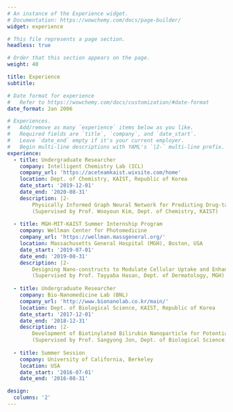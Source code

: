 ```yaml
---
# An instance of the Experience widget.
# Documentation: https://wowchemy.com/docs/page-builder/
widget: experience

# This file represents a page section.
headless: true

# Order that this section appears on the page.
weight: 40

title: Experience
subtitle:

# Date format for experience
#   Refer to https://wowchemy.com/docs/customization/#date-format
date_format: Jan 2006

# Experiences.
#   Add/remove as many `experience` items below as you like.
#   Required fields are `title`, `company`, and `date_start`.
#   Leave `date_end` empty if it's your current employer.
#   Begin multi-line descriptions with YAML's `|2-` multi-line prefix.
experience:                                                                       
  - title: Undergraduate Researcher                                               
    company: Intelligent Chemistry Lab (ICL)                                      
    company_url: 'https://aceteamkaist.wixsite.com/home'                          
    location: Dept. of Chemistry, KAIST, Republic of Korea                        
    date_start: '2019-12-01'                                                      
    date_end: '2020-08-31'                                                        
    description: |2-                                                              
        Physically Informed Graph Neural Network for Predicting Drug-target Interaction.  
        (Supervised by Prof. Wooyoun Kim, Dept. of Chemistry, KAIST)              
                                                                                  
  - title: MGH-MIT-KAIST Summer Internship Program                                
    company: Wellman Center for Photomedicine
    company_url: 'https://wellman.massgeneral.org/'
    location: Massachusetts General Hospital (MGH), Boston, USA                   
    date_start: '2019-07-01'                                                      
    date_end: '2019-08-31'                                                        
    description: |2-                                                              
        Designing Nano-constructs to Modulate Cellular Uptake and Enhance Photodynamic Therapy Efficacy in Pancreatic Cancer.  
        (Supervised by Prof. Tayyaba Hasan, Dept. of Dermatology, MGH)            
                                                                                  
  - title: Undergraduate Researcher                                               
    company: Bio-Nanomedicine Lab (BNL)                                           
    company_url: 'http://www.bionanolab.co.kr/main/'                              
    location: Dept. of Biological Science, KAIST, Republic of Korea               
    date_start: '2017-12-01'                                                      
    date_end: '2018-12-31'                                                        
    description: |2-                                                              
        Development of Biotinylated Bilirubin Nanoparticle for Potential Anti-inflammation Therapy.  
        (Supervised by Prof. Sangyong Jon, Dept. of Biological Science, KAIST)    
                                                                                  
  - title: Summer Session
    company: University of California, Berkeley 
    location: USA
    date_start: '2016-07-01'
    date_end: '2016-08-31' 

design:
  columns: '2'
---
```

